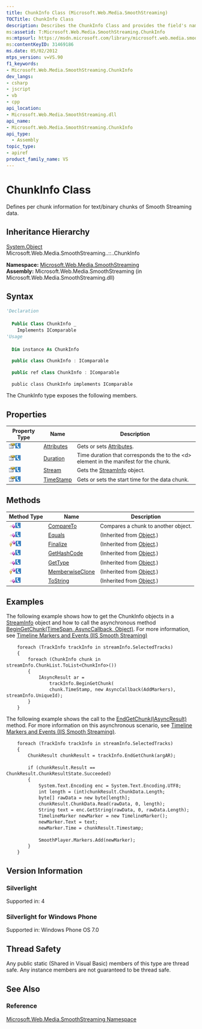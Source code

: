 ```yaml
---
title: ChunkInfo Class (Microsoft.Web.Media.SmoothStreaming)
TOCTitle: ChunkInfo Class
description: Describes the ChunkInfo Class and provides the field's namespace, assembly, syntax, properties, methods and version information.
ms:assetid: T:Microsoft.Web.Media.SmoothStreaming.ChunkInfo
ms:mtpsurl: https://msdn.microsoft.com/library/microsoft.web.media.smoothstreaming.chunkinfo(v=VS.90)
ms:contentKeyID: 31469186
ms.date: 05/02/2012
mtps_version: v=VS.90
f1_keywords:
- Microsoft.Web.Media.SmoothStreaming.ChunkInfo
dev_langs:
- csharp
- jscript
- vb
- cpp
api_location:
- Microsoft.Web.Media.SmoothStreaming.dll
api_name:
- Microsoft.Web.Media.SmoothStreaming.ChunkInfo
api_type:
  - Assembly
topic_type:
- apiref
product_family_name: VS
---
```


# ChunkInfo Class

Defines per chunk information for text/binary chunks of Smooth Streaming data.

## Inheritance Hierarchy

[System.Object](https://msdn.microsoft.com/library/e5kfa45b)  
  Microsoft.Web.Media.SmoothStreaming..::..ChunkInfo  

**Namespace:**  [Microsoft.Web.Media.SmoothStreaming](microsoft-web-media-smoothstreaming-namespace_1.md)  
**Assembly:**  Microsoft.Web.Media.SmoothStreaming (in Microsoft.Web.Media.SmoothStreaming.dll)

## Syntax

```vb
'Declaration

  Public Class ChunkInfo _
    Implements IComparable
'Usage

  Dim instance As ChunkInfo
```

```csharp
  public class ChunkInfo : IComparable
```

```cpp
  public ref class ChunkInfo : IComparable
```

```jscript
  public class ChunkInfo implements IComparable
```

The ChunkInfo type exposes the following members.

## Properties

|Property Type|Name|Description|
|--- |--- |--- |
|![Public property](images/Ff728140.pubproperty(en-us,VS.90).gif "Public property")![Supported by Silverlight for Windows Phone](images/Ff728140.slMobile(en-us,VS.90).gif "Supported by Silverlight for Windows Phone")|[Attributes](chunkinfo-attributes-property-microsoft-web-media-smoothstreaming_1.md)|Gets or sets [Attributes](chunkinfo-attributes-property-microsoft-web-media-smoothstreaming_1.md).|
|![Public property](images/Ff728140.pubproperty(en-us,VS.90).gif "Public property")![Supported by Silverlight for Windows Phone](images/Ff728140.slMobile(en-us,VS.90).gif "Supported by Silverlight for Windows Phone")|[Duration](chunkinfo-duration-property-microsoft-web-media-smoothstreaming_1.md)|Time duration that corresponds the to the \<d> element in the manifest for the chunk.|
|![Public property](images/Ff728140.pubproperty(en-us,VS.90).gif "Public property")![Supported by Silverlight for Windows Phone](images/Ff728140.slMobile(en-us,VS.90).gif "Supported by Silverlight for Windows Phone")|[Stream](chunkinfo-stream-property-microsoft-web-media-smoothstreaming_1.md)|Gets the [StreamInfo](streaminfo-class-microsoft-web-media-smoothstreaming_1.md) object.|
|![Public property](images/Ff728140.pubproperty(en-us,VS.90).gif "Public property")![Supported by Silverlight for Windows Phone](images/Ff728140.slMobile(en-us,VS.90).gif "Supported by Silverlight for Windows Phone")|[TimeStamp](chunkinfo-timestamp-property-microsoft-web-media-smoothstreaming_1.md)|Gets or sets the start time for the data chunk.|

## Methods

|Method Type|Name|Description|
|--- |--- |--- |
|![Public method](images/Ff728153.pubmethod(en-us,VS.90).gif "Public method")![Supported by Silverlight for Windows Phone](images/Ff728140.slMobile(en-us,VS.90).gif "Supported by Silverlight for Windows Phone")|[CompareTo](chunkinfo-compareto-method-microsoft-web-media-smoothstreaming_1.md)|Compares a chunk to another object.|
|![Public method](images/Ff728153.pubmethod(en-us,VS.90).gif "Public method")![Supported by Silverlight for Windows Phone](images/Ff728140.slMobile(en-us,VS.90).gif "Supported by Silverlight for Windows Phone")|[Equals](https://msdn.microsoft.com/library/bsc2ak47)|(Inherited from [Object](https://msdn.microsoft.com/library/e5kfa45b).)|
|![Protected method](images/Ff728153.protmethod(en-us,VS.90).gif "Protected method")![Supported by Silverlight for Windows Phone](images/Ff728140.slMobile(en-us,VS.90).gif "Supported by Silverlight for Windows Phone")|[Finalize](https://msdn.microsoft.com/library/4k87zsw7)|(Inherited from [Object](https://msdn.microsoft.com/library/e5kfa45b).)|
|![Public method](images/Ff728153.pubmethod(en-us,VS.90).gif "Public method")![Supported by Silverlight for Windows Phone](images/Ff728140.slMobile(en-us,VS.90).gif "Supported by Silverlight for Windows Phone")|[GetHashCode](https://msdn.microsoft.com/library/zdee4b3y)|(Inherited from [Object](https://msdn.microsoft.com/library/e5kfa45b).)|
|![Public method](images/Ff728153.pubmethod(en-us,VS.90).gif "Public method")![Supported by Silverlight for Windows Phone](images/Ff728140.slMobile(en-us,VS.90).gif "Supported by Silverlight for Windows Phone")|[GetType](https://msdn.microsoft.com/library/dfwy45w9)|(Inherited from [Object](https://msdn.microsoft.com/library/e5kfa45b).)|
|![Protected method](images/Ff728153.protmethod(en-us,VS.90).gif "Protected method")![Supported by Silverlight for Windows Phone](images/Ff728140.slMobile(en-us,VS.90).gif "Supported by Silverlight for Windows Phone")|[MemberwiseClone](https://msdn.microsoft.com/library/57ctke0a)|(Inherited from [Object](https://msdn.microsoft.com/library/e5kfa45b).)|
|![Public method](images/Ff728153.pubmethod(en-us,VS.90).gif "Public method")![Supported by Silverlight for Windows Phone](images/Ff728140.slMobile(en-us,VS.90).gif "Supported by Silverlight for Windows Phone")|[ToString](https://msdn.microsoft.com/library/7bxwbwt2)|(Inherited from [Object](https://msdn.microsoft.com/library/e5kfa45b).)|

## Examples

The following example shows how to get the ChunkInfo objects in a [StreamInfo](streaminfo-class-microsoft-web-media-smoothstreaming_1.md) object and how to call the asynchronous method [BeginGetChunk(TimeSpan, AsyncCallback, Object)](trackinfo-begingetchunk-method-microsoft-web-media-smoothstreaming_1.md). For more information, see [Timeline Markers and Events (IIS Smooth Streaming)](timeline-markers-and-events.md)

``` 
    foreach (TrackInfo trackInfo in streamInfo.SelectedTracks)
    {
        foreach (ChunkInfo chunk in streamInfo.ChunkList.ToList<ChunkInfo>())
        {
            IAsyncResult ar =
                trackInfo.BeginGetChunk(
                chunk.TimeStamp, new AsyncCallback(AddMarkers), streamInfo.UniqueId);
        }
    }
```

The following example shows the call to the [EndGetChunk(IAsyncResult)](trackinfo-endgetchunk-method-microsoft-web-media-smoothstreaming_1.md) method. For more information on this asynchronous scenario, see [Timeline Markers and Events (IIS Smooth Streaming)](timeline-markers-and-events.md).

``` 
    foreach (TrackInfo trackInfo in streamInfo.SelectedTracks)
    {
        ChunkResult chunkResult = trackInfo.EndGetChunk(argAR);

        if (chunkResult.Result == ChunkResult.ChunkResultState.Succeeded)
        {
            System.Text.Encoding enc = System.Text.Encoding.UTF8;
            int length = (int)chunkResult.ChunkData.Length;
            byte[] rawData = new byte[length];
            chunkResult.ChunkData.Read(rawData, 0, length);
            String text = enc.GetString(rawData, 0, rawData.Length);
            TimelineMarker newMarker = new TimelineMarker();
            newMarker.Text = text;
            newMarker.Time = chunkResult.Timestamp;

            SmoothPlayer.Markers.Add(newMarker);
        }
    }
```

## Version Information

### Silverlight

Supported in: 4  

### Silverlight for Windows Phone

Supported in: Windows Phone OS 7.0  

## Thread Safety

Any public static (Shared in Visual Basic) members of this type are thread safe. Any instance members are not guaranteed to be thread safe.

## See Also

### Reference

[Microsoft.Web.Media.SmoothStreaming Namespace](microsoft-web-media-smoothstreaming-namespace_1.md)
